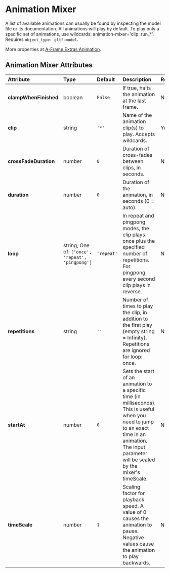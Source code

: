 
Animation Mixer
===============


A list of available animations can usually be found by inspecting the model file or its documentation. All animations will play by default. To play only a specific set of animations, use wildcards: animation-mixer='clip: run_*'. Requires `object_type: gltf-model`.

More properties at <a href='https://github.com/n5ro/aframe-extras/tree/master/src/loaders#animation'>A-Frame Extras Animation</a>.

Animation Mixer Attributes
---------------------------

|Attribute|Type|Default|Description|Required|
| :--- | :--- | :--- | :--- | :--- |
|**clampWhenFinished**|boolean|```False```|If true, halts the animation at the last frame.|No|
|**clip**|string|```'*'```|Name of the animation clip(s) to play. Accepts wildcards.|Yes|
|**crossFadeDuration**|number|```0```|Duration of cross-fades between clips, in seconds.|No|
|**duration**|number|```0```|Duration of the animation, in seconds (0 = auto).|No|
|**loop**|string; One of: ```['once', 'repeat', 'pingpong']```|```'repeat'```|In repeat and pingpong modes, the clip plays once plus the specified number of repetitions. For pingpong, every second clip plays in reverse.|No|
|**repetitions**|string|```''```|Number of times to play the clip, in addition to the first play (empty string = Infinity). Repetitions are ignored for loop: once.|No|
|**startAt**|number|```0```|Sets the start of an animation to a specific time (in milliseconds). This is useful when you need to jump to an exact time in an animation. The input parameter will be scaled by the mixer's timeScale.|No|
|**timeScale**|number|```1```|Scaling factor for playback speed. A value of 0 causes the animation to pause. Negative values cause the animation to play backwards.|No|
